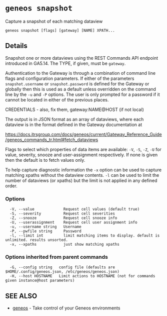 # `geneos snapshot`

Capture a snapshot of each matching dataview

```text
geneos snapshot [flags] [gateway] [NAME] XPATH...
```

## Details

Snapshot one or more dataviews using the REST Commands API endpoint
introduced in GA5.14. The TYPE, if given, must be `gateway`.

Authentication to the Gateway is through a combination of command
line flags and configuration parameters. If either of the parameters
`snapshot.username` or `snapshot.password` is defined for the Gateway
or globally then this is used as a default unless overridden on the
command line by the `-u` and `-P` options. The user is only prompted
for a password if it cannot be located in either of the previous
places.

CREDENTIALS - also, fix them, gateway:NAME@HOST (if not local)

The output is in JSON format as an array of dataviews, where each
dataview is in the format defined in the Gateway documentation at

<https://docs.itrsgroup.com/docs/geneos/current/Gateway_Reference_Guide/geneos_commands_tr.html#fetch_dataviews>

Flags to select which properties of data items are available: `-V`,
`-S`, `-Z`, `-U` for value, severity, snooze and user-assignment
respectively. If none is given then the default is to fetch values
only.

To help capture diagnostic information the `-x` option can be used to
capture matching xpaths without the dataview contents. `-l` can be
used to limit the number of dataviews (or xpaths) but the limit is
not applied in any defined order.

### Options

```text
  -V, --value             Request cell values (default true)
  -S, --severity          Request cell severities
  -Z, --snooze            Request cell snooze info
  -U, --userassignment    Request cell user assignment info
  -u, --username string   Username
  -P, --pwfile string     Password
  -l, --limit int         limit matching items to display. default is unlimited. results unsorted.
  -x, --xpaths            just show matching xpaths
```

### Options inherited from parent commands

```text
  -G, --config string   config file (defaults are $HOME/.config/geneos.json, /etc/geneos/geneos.json)
  -H, --host HOSTNAME   Limit actions to HOSTNAME (not for commands given instance@host parameters)
```

## SEE ALSO

* [geneos](geneos.md)	 - Take control of your Geneos environments
